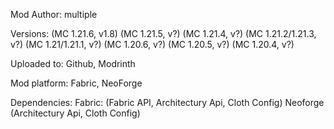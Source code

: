 Mod Author: multiple

Versions: (MC 1.21.6, v1.8) (MC 1.21.5, v?) (MC 1.21.4, v?) (MC 1.21.2/1.21.3, v?) (MC 1.21/1.21.1, v?) (MC 1.20.6, v?) (MC 1.20.5, v?) (MC 1.20.4, v?)

Uploaded to: Github, Modrinth

Mod platform: Fabric, NeoForge

Dependencies: 
     Fabric: (Fabric API, Architectury Api, Cloth Config)
     Neoforge (Architectury Api, Cloth Config)
